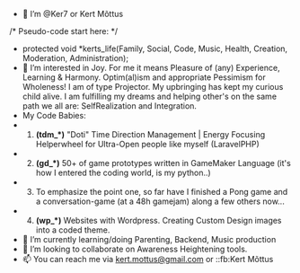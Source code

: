 - 👋 I’m @Ker7 or Kert Mõttus

/* Pseudo-code start here: */
- protected void *kerts_life(Family, Social, Code, Music, Health, Creation, Moderation, Administration);
- 👀 I’m interested in Joy. For me it means Pleasure of (any) Experience, Learning & Harmony.
      Optim(al)ism and appropriate Pessimism for Wholeness!
      I am of type Projector. My upbringing has kept my curious child alive.
      I am fulfilling my dreams and helping other's on the same path we all are: SelfRealization and Integration.
-    My Code Babies:
-    1) **(tdm_*)** "Doti" Time Direction Management | Energy Focusing Helperwheel for Ultra-Open people like myself (LaravelPHP)
-    2) **(gd_*)** 50+ of game prototypes written in GameMaker Language (it's how I entered the coding world, is my python..)
-    3) To emphasize the point one, so far  have I finished a Pong game and a conversation-game (at a 48h gamejam) along a few others now...
-    4) **(wp_*)** Websites with Wordpress. Creating Custom Design images into a coded theme.
- 🌱 I’m currently learning/doing Parenting, Backend, Music production
- 💞️ I’m looking to collaborate on Awareness Heightening tools.
- 📫 You can reach me via kert.mottus@gmail.com or ::fb:Kert Mõttus

